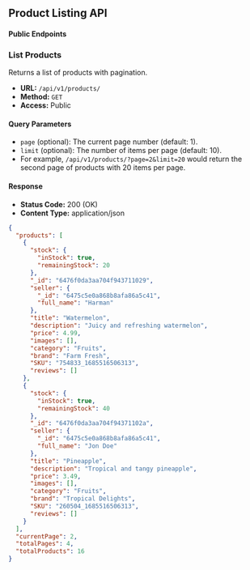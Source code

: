 ## Product Listing API

#### Public Endpoints

### List Products

Returns a list of products with pagination.

- **URL:** `/api/v1/products/`
- **Method:** `GET`
- **Access:** Public

#### Query Parameters

- `page` (optional): The current page number (default: 1).
- `limit` (optional): The number of items per page (default: 10).
- For example, `/api/v1/products/?page=2&limit=20` would return the second page of products with 20 items per page.

#### Response

- **Status Code:** 200 (OK)
- **Content Type:** application/json

```json
{
  "products": [
    {
      "stock": {
        "inStock": true,
        "remainingStock": 20
      },
      "_id": "6476f0da3aa704f943711029",
      "seller": {
        "_id": "6475c5e0a868b8afa86a5c41",
        "full_name": "Harman"
      },
      "title": "Watermelon",
      "description": "Juicy and refreshing watermelon",
      "price": 4.99,
      "images": [],
      "category": "Fruits",
      "brand": "Farm Fresh",
      "SKU": "754833_1685516506313",
      "reviews": []
    },
    {
      "stock": {
        "inStock": true,
        "remainingStock": 40
      },
      "_id": "6476f0da3aa704f94371102a",
      "seller": {
        "_id": "6475c5e0a868b8afa86a5c41",
        "full_name": "Jon Doe"
      },
      "title": "Pineapple",
      "description": "Tropical and tangy pineapple",
      "price": 3.49,
      "images": [],
      "category": "Fruits",
      "brand": "Tropical Delights",
      "SKU": "260504_1685516506313",
      "reviews": []
    }
  ],
  "currentPage": 2,
  "totalPages": 4,
  "totalProducts": 16
}
```
